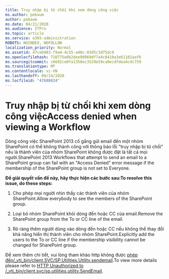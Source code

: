 ```yaml
---
title: Truy nhập bị từ chối khi xem dòng công việc
ms.author: pebaum
author: pebaum
ms.date: 04/21/2020
ms.audience: ITPro
ms.topic: article
ms.service: o365-administration
ROBOTS: NOINDEX, NOFOLLOW
localization_priority: Normal
ms.assetid: 47ceb983-f9a4-4c55-a40c-03d5c3d75dc9
ms.openlocfilehash: 710775e8b2dee98969df7a4c8410a3e61181aaf6
ms.sourcegitcommit: c6692ce0fa1358ec3529e59ca0ecdfdea4cdc759
ms.translationtype: MT
ms.contentlocale: vi-VN
ms.lasthandoff: 09/14/2020
ms.locfileid: "47688824"
---
```

# <a name="access-denied-when-viewing-a-workflow"></a><span data-ttu-id="6a196-102">Truy nhập bị từ chối khi xem dòng công việc</span><span class="sxs-lookup"><span data-stu-id="6a196-102">Access denied when viewing a Workflow</span></span>

<span data-ttu-id="6a196-103">Dòng công việc SharePoint 2013 cố gắng gửi email đến một nhóm SharePoint có thể không thành công với thông báo lỗi "truy nhập bị từ chối" nếu là thành viên của nhóm SharePoint không được đặt là tất cả mọi người.</span><span class="sxs-lookup"><span data-stu-id="6a196-103">SharePoint 2013 Workflows that attempt to send an email to a SharePoint group can fail with an "Access Denied" error message if the membership of the SharePoint group is not set to Everyone.</span></span>
  
 <span data-ttu-id="6a196-104">**Để giải quyết vấn đề này, hãy thực hiện các bước sau:**</span><span class="sxs-lookup"><span data-stu-id="6a196-104">**To resolve this issue, do these steps:**</span></span>
  
 1. <span data-ttu-id="6a196-105">Cho phép mọi người nhìn thấy các thành viên của nhóm SharePoint.</span><span class="sxs-lookup"><span data-stu-id="6a196-105">Allow everybody to see the members of the SharePoint group.</span></span>
  
 2. <span data-ttu-id="6a196-106">Loại bỏ nhóm SharePoint khỏi dòng đến hoặc CC của email.</span><span class="sxs-lookup"><span data-stu-id="6a196-106">Remove the SharePoint group from the To or CC line of the email.</span></span>
  
 3. <span data-ttu-id="6a196-107">Rõ ràng thêm người dùng vào dòng đến hoặc CC nếu không thể thay đổi khả năng hiển thị thành viên cho nhóm SharePoint.</span><span class="sxs-lookup"><span data-stu-id="6a196-107">Explicitly add the users to the To or CC line if the membership visibility cannot be changed for SharePoint group.</span></span>
  
<span data-ttu-id="6a196-108">Để xem thêm chi tiết, vui lòng tham khảo http không được [phép đến/_vti_bin/client.SVC/SP.Utilities.Utility.sendemail](https://go.microsoft.com/fwlink/?linkid=2044694&amp;clcid=0x409).</span><span class="sxs-lookup"><span data-stu-id="6a196-108">To view more details please refer to [HTTP Unauthorized to /_vti_bin/client.svc/sp.utilities.utility.SendEmail](https://go.microsoft.com/fwlink/?linkid=2044694&amp;clcid=0x409).</span></span>
  